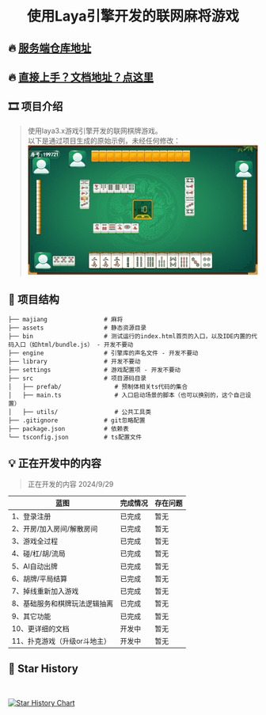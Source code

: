 # <p align="center">使用Laya引擎开发的联网麻将游戏</p>

## 🔥 [服务端仓库地址](https://github.com/liumengniu/majiang-server)
## 🔥 [直接上手？文档地址？点这里](https://liumengniu.github.io/majiang-server/)

[//]: # (https://github.com/ikatyang/emoji-cheat-sheet 表情仓库)


## 🎞️ 项目介绍

> 使用laya3.x游戏引擎开发的联网棋牌游戏。 \
> 以下是通过项目生成的原始示例，未经任何修改：
> ![img.png](./screenshot/麻将.gif)


## 🎨 项目结构

```
├── majiang                # 麻将
├── assets                 # 静态资源目录
├── bin                    # 测试运行的index.html首页的入口，以及IDE内置的代码入口（如html/bundle.js） - 开发不要动
├── engine                 # 引擎库的声名文件 - 开发不要动
├── library                # 开发不要动
├── settings               # 游戏配置项 - 开发不要动
├── src                    # 项目源码目录
│   ├── prefab/               # 预制体相关ts代码的集合
│   ├── main.ts               # 入口启动场景的脚本（也可以换别的，这个自己设置）     
│   ├── utils/                # 公共工具类
├── .gitignore             # git忽略配置
├── package.json           # 依赖表
└── tsconfig.json          # ts配置文件
```

## 💡 正在开发中的内容

> 正在开发的内容 2024/9/29 
>

| 蓝图                         | 完成情况       | 存在问题        |
|-----------------------------|------------|-------------|
| 1、登录注册                   | 已完成     | 暂无  |
| 2、开房/加入房间/解散房间        | 已完成     | 暂无  |
| 3、游戏全过程                  | 已完成     | 暂无  |
| 4、碰/杠/胡/流局               | 已完成     | 暂无  |
| 5、AI自动出牌                  | 已完成     | 暂无  |
| 6、胡牌/平局结算               | 已完成     | 暂无  |
| 7、掉线重新加入游戏             | 已完成     | 暂无  |
| 8、基础服务和棋牌玩法逻辑抽离     | 已完成     | 暂无  |
| 9、其它功能                    | 已完成     | 暂无  |
| 10、更详细的文档                | 开发中     | 暂无  |
| 11、扑克游戏（升级or斗地主）     | 开发中     | 暂无  |

## 🌟 Star History
<br>


[![Star History Chart](https://api.star-history.com/svg?repos=liumengniu/majiang&type=Timeline)](https://api.star-history.com/svg?repos=liumengniu/majiang&type=Timeline)